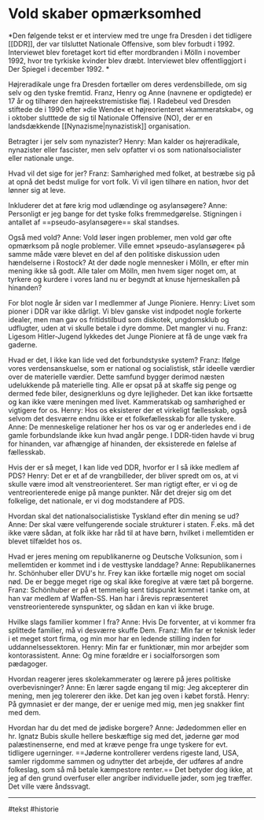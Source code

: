 # Vold skaber opmærksomhed 

*Den følgende tekst er et interview med tre unge fra Dresden i det tidligere [[DDR]], der var tilsluttet Nationale Offensive, som blev forbudt i 1992. Interviewet blev foretaget kort tid efter mordbranden i Mölln i november 1992, hvor tre tyrkiske kvinder blev dræbt. Interviewet blev offentliggjort i Der Spiegel i december 1992. *

 Højreradikale unge fra Dresden fortæller om deres verdensbillede, om sig selv og den tyske fremtid. Franz, Henry og Anne (navnene er opdigtede) er 17 år og tilhører den højreekstremistiske fløj. I Radebeul ved Dresden stiftede de i 1990 efter »die Wende« et højreorienteret »kammeratskab«, og i oktober slutttede de sig til Nationale Offensive (NO), der er en landsdækkende [[Nynazisme|nynazistisk]] organisation. 

 Betragter i jer selv som nynazister? Henry: Man kalder os højreradikale, nynazister eller fascister, men selv opfatter vi os som nationalsocialister eller nationale unge. 

 Hvad vil det sige for jer? Franz: Samhørighed med folket, at bestræbe sig på at opnå det bedst mulige for vort folk. Vi vil igen tilhøre en nation, hvor det lønner sig at leve. 

 Inkluderer det at føre krig mod udlændinge og asylansøgere? Anne: Personligt er jeg bange for det tyske folks fremmedgørelse. Stigningen i antallet af ==pseudo-asylansøgere== skal standses. 

 Også med vold? Anne: Vold løser ingen problemer, men vold gør ofte opmærksom på nogle problemer. Ville emnet »pseudo-asylansøgere« på samme måde være blevet en del af den politiske diskussion uden hændelserne i Rostock? At der døde nogle mennesker i Mölln, er efter min mening ikke så godt. Alle taler om Mölln, men hvem siger noget om, at tyrkere og kurdere i vores land nu er begyndt at knuse hjerneskallen på hinanden? 

 For blot nogle år siden var I medlemmer af Junge Pioniere. Henry: Livet som pioner i DDR var ikke dårligt. Vi blev ganske vist indpodet nogle forkerte idealer, men man gav os fritidstilbud som diskotek, ungdomsklub og udflugter, uden at vi skulle betale i dyre domme. Det mangler vi nu. Franz: Ligesom Hitler-Jugend lykkedes det Junge Pioniere at få de unge væk fra gaderne. 

 Hvad er det, I ikke kan lide ved det forbundstyske system? Franz: Ifølge vores verdensanskuelse, som er national og socialistisk, står ideelle værdier over de materielle værdier. Dette samfund bygger derimod næsten udelukkende på materielle ting. Alle er opsat på at skaffe sig penge og dermed fede biler, designerkluns og dyre lejligheder. Det kan ikke fortsætte og kan ikke være meningen med livet. Kammeratskab og samhørighed er vigtigere for os. Henry: Hos os eksisterer der et virkeligt fællesskab, også selvom det desværre endnu ikke er et folkefællesskab for alle tyskere. Anne: De menneskelige relationer her hos os var og er anderledes end i de gamle forbundslande ikke kun hvad angår penge. I DDR-tiden havde vi brug for hinanden, var afhængige af hinanden, der eksisterede en følelse af fællesskab. 

Hvis der er så meget, I kan lide ved DDR, hvorfor er I så ikke medlem af PDS? Henry: Det er et af de vrangbilleder, der bliver spredt om os, at vi skulle være imod alt venstreorienteret. Ser man rigtigt efter, er vi og de ventreorienterede enige på mange punkter. Når det drejer sig om det folkelige, det nationale, er vi dog modstandere af PDS. 

Hvordan skal det nationalsocialistiske Tyskland efter din mening se ud? Anne: Der skal være velfungerende sociale strukturer i staten. F.eks. må det ikke være sådan, at folk ikke har råd til at have børn, hvilket i mellemtiden er blevet tilfældet hos os. 

Hvad er jeres mening om republikanerne og Deutsche Volksunion, som i mellemtiden er kommet ind i de vesttyske landdage? Anne: Republikanernes hr. Schönhuber eller DVU's hr. Frey kan ikke fortælle mig noget om social nød. De er begge meget rige og skal ikke foregive at være tæt på borgerne. Franz: Schönhuber er på et temmelig sent tidspunkt kommet i tanke om, at han var medlem af Waffen-SS. Han har i årevis repræsenteret venstreorienterede synspunkter, og sådan en kan vi ikke bruge. 

 Hvilke slags familier kommer I fra? Anne: Hvis De forventer, at vi kommer fra splittede familier, må vi desværre skuffe Dem. Franz: Min far er teknisk leder i et meget stort firma, og min mor har en ledende stilling inden for uddannelsessektoren. Henry: Min far er funktionær, min mor arbejder som kontorassistent. Anne: Og mine forældre er i socialforsorgen som pædagoger. 

 Hvordan reagerer jeres skolekammerater og lærere på jeres politiske overbevisninger? Anne: En lærer sagde engang til mig: Jeg akcepterer din mening, men jeg tolererer den ikke. Det kan jeg oven i købet forstå. Henry: På gymnasiet er der mange, der er uenige med mig, men jeg snakker fint med dem. 

 Hvordan har du det med de jødiske borgere? Anne: Jødedommen eller en hr. Ignatz Bubis skulle hellere beskæftige sig med det, jøderne gør mod palæstinenserne, end med at kræve penge fra unge tyskere for evt. tidligere ugerninger. ==Jøderne kontrollerer verdens rigeste land, USA, samler rigdomme sammen og udnytter det arbejde, der udføres af andre folkeslag, som så må betale kæmpestore renter.== Det betyder dog ikke, at jeg af den grund overfuser eller angriber individuelle jøder, som jeg træffer. Det ville være åndssvagt.
 
 ---
 #tekst 
 #historie 
 